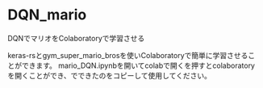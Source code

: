 # DQN_mario
DQNでマリオをColaboratoryで学習させる

keras-rsとgym_super_mario_brosを使いColaboratoryで簡単に学習させることができます。
mario_DQN.ipynbを開いてcolabで開くを押すとcolaboratoryを開くことができ、でできたのをコピーして使用してください。
